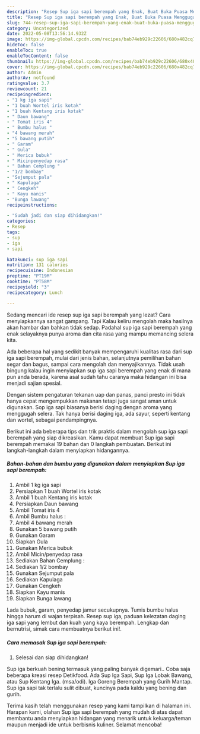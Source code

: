 ```yaml
---
description: "Resep Sup iga sapi berempah yang Enak, Buat Buka Puasa Menggugah Selera"
title: "Resep Sup iga sapi berempah yang Enak, Buat Buka Puasa Menggugah Selera"
slug: 744-resep-sup-iga-sapi-berempah-yang-enak-buat-buka-puasa-menggugah-selera
category: Uncategorized
date: 2022-05-08T13:56:14.932Z
image: https://img-global.cpcdn.com/recipes/bab74eb929c22606/680x482cq70/sup-iga-sapi-berempah-foto-resep-utama.jpg
hideToc: false
enableToc: true
enableTocContent: false
thumbnail: https://img-global.cpcdn.com/recipes/bab74eb929c22606/680x482cq70/sup-iga-sapi-berempah-foto-resep-utama.jpg
cover: https://img-global.cpcdn.com/recipes/bab74eb929c22606/680x482cq70/sup-iga-sapi-berempah-foto-resep-utama.jpg
author: Admin
authorAv: notfound
ratingvalue: 3.7
reviewcount: 21
recipeingredient:
- "1 kg iga sapi"
- "1 buah Wortel iris kotak"
- "1 buah Kentang iris kotak"
- " Daun bawang"
- " Tomat iris 4"
- " Bumbu halus "
- "4 bawang merah"
- "5 bawang putih"
- " Garam"
- " Gula"
- " Merica bubuk"
- " Micinpenyedap rasa"
- " Bahan Cemplung "
- "1/2 bombay"
- "Sejumput pala"
- " Kapulaga"
- " Cengkeh"
- " Kayu manis"
- "Bunga lawang"
recipeinstructions:

- "Sudah jadi dan siap dihidangkan!"
categories:
- Resep
tags:
- sup
- iga
- sapi

katakunci: sup iga sapi 
nutrition: 131 calories
recipecuisine: Indonesian
preptime: "PT19M"
cooktime: "PT58M"
recipeyield: "3"
recipecategory: Lunch

---
```



Sedang mencari ide resep sup iga sapi berempah yang lezat? Cara menyiapkannya sangat gampang. Tapi Kalau keliru mengolah maka hasilnya akan hambar dan bahkan tidak sedap. Padahal sup iga sapi berempah yang enak selayaknya punya aroma dan cita rasa yang mampu memancing selera kita.


Ada beberapa hal yang sedikit banyak mempengaruhi kualitas rasa dari sup iga sapi berempah, mulai dari jenis bahan, selanjutnya pemilihan bahan segar dan bagus, sampai cara mengolah dan menyajikannya. Tidak usah bingung kalau ingin menyiapkan sup iga sapi berempah yang enak di mana pun anda berada, karena asal sudah tahu caranya maka hidangan ini bisa menjadi sajian spesial.

Dengan sistem pengaturan tekanan uap dan panas, panci presto ini tidak hanya cepat mengempukkan makanan tetapi juga sangat aman untuk digunakan. Sop iga sapi biasanya berisi daging dengan aroma yang menggugah selera. Tak hanya berisi daging iga, ada sayur, seperti kentang dan wortel, sebagai pendampingnya.


Berikut ini ada beberapa tips dan trik praktis dalam mengolah sup iga sapi berempah yang siap dikreasikan. Kamu dapat membuat Sup iga sapi berempah memakai 19 bahan dan 0 langkah pembuatan. Berikut ini langkah-langkah dalam menyiapkan hidangannya.

<!--inarticleads1-->

##### Bahan-bahan dan bumbu yang digunakan dalam menyiapkan Sup iga sapi berempah:

1. Ambil 1 kg iga sapi
1. Persiapkan 1 buah Wortel iris kotak
1. Ambil 1 buah Kentang iris kotak
1. Persiapkan  Daun bawang
1. Ambil  Tomat iris 4
1. Ambil  Bumbu halus :
1. Ambil 4 bawang merah
1. Gunakan 5 bawang putih
1. Gunakan  Garam
1. Siapkan  Gula
1. Gunakan  Merica bubuk
1. Ambil  Micin/penyedap rasa
1. Sediakan  Bahan Cemplung :
1. Sediakan 1/2 bombay
1. Gunakan Sejumput pala
1. Sediakan  Kapulaga
1. Gunakan  Cengkeh
1. Siapkan  Kayu manis
1. Siapkan Bunga lawang


Lada bubuk, garam, penyedap jamur secukupnya. Tumis bumbu halus hingga harum di wajan terpisah. Resep sup iga, paduan kelezatan daging iga sapi yang lembut dan kuah yang kaya berempah. Lengkap dan bernutrisi, simak cara membuatnya berikut ini!. 

<!--inarticleads2-->

##### Cara memasak Sup iga sapi berempah:


1. Selesai dan siap dihidangkan!

Sup iga berkuah bening termasuk yang paling banyak digemari.. Coba saja beberapa kreasi resep Detikfood. Ada Sup Iga Sapi, Sup Iga Lobak Bawang, atau Sup Kentang Iga. (msa/odi). Iga Goreng Berempah yang Gurih Mantap. Sup iga sapi tak terlalu sulit dibuat, kuncinya pada kaldu yang bening dan gurih. 

Terima kasih telah menggunakan resep yang kami tampilkan di halaman ini. Harapan kami, olahan Sup iga sapi berempah yang mudah di atas dapat membantu anda menyiapkan hidangan yang menarik untuk keluarga/teman maupun menjadi ide untuk berbisnis kuliner. Selamat mencoba!
